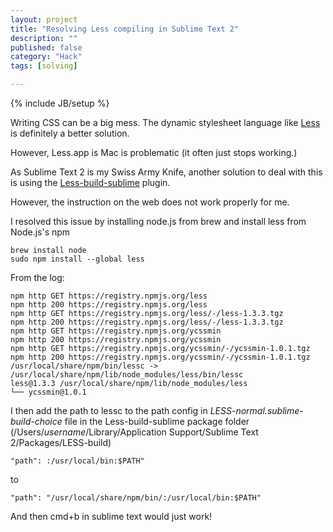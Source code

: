 ```yaml
---
layout: project
title: "Resolving Less compiling in Sublime Text 2"
description: ""
published: false
category: "Hack"
tags: [solving]

---
```

{% include JB/setup %}

Writing CSS can be a big mess.  The dynamic stylesheet language like [Less](http://lesscss.org) is definitely a better solution.

However, Less.app is Mac is problematic (it often just stops working.)

As Sublime Text 2 is my Swiss Army Knife, another solution to deal with this is using the [Less-build-sublime](https://github.com/berfarah/LESS-build-sublime) plugin.

However, the instruction on the web does not work properly for me.

I resolved this issue by installing node.js from brew and install less from Node.js's npm

    brew install node
    sudo npm install --global less

From the log:

    npm http GET https://registry.npmjs.org/less
    npm http 200 https://registry.npmjs.org/less
    npm http GET https://registry.npmjs.org/less/-/less-1.3.3.tgz
    npm http 200 https://registry.npmjs.org/less/-/less-1.3.3.tgz
    npm http GET https://registry.npmjs.org/ycssmin
    npm http 200 https://registry.npmjs.org/ycssmin
    npm http GET https://registry.npmjs.org/ycssmin/-/ycssmin-1.0.1.tgz
    npm http 200 https://registry.npmjs.org/ycssmin/-/ycssmin-1.0.1.tgz
    /usr/local/share/npm/bin/lessc -> /usr/local/share/npm/lib/node_modules/less/bin/lessc
    less@1.3.3 /usr/local/share/npm/lib/node_modules/less
    └── ycssmin@1.0.1

I then add the path to lessc to the path config in *LESS-normal.sublime-build-choice* file in the Less-build-sublime package folder (/Users/*username*/Library/Application Support/Sublime Text 2/Packages/LESS-build)

    "path": :/usr/local/bin:$PATH"

to

    "path": "/usr/local/share/npm/bin/:/usr/local/bin:$PATH"

And then cmd+b in sublime text would just work!

